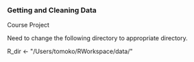 ### Getting and Cleaning Data

Course Project

Need to change the following directory to appropriate directory.

R_dir <- "/Users/tomoko/RWorkspace/data/"

